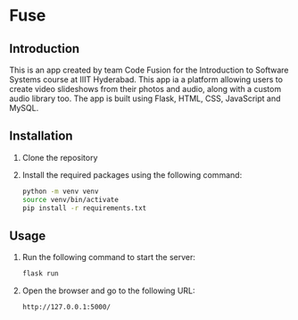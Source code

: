 # Fuse

## Introduction

This is an app created by team Code Fusion for the Introduction to Software Systems course at IIIT Hyderabad. This app ia a platform allowing users to create video slideshows from their photos and audio, along with a custom audio library too. The app is built using Flask, HTML, CSS, JavaScript and MySQL.

## Installation

1. Clone the repository
2. Install the required packages using the following command:

   ```bash
   python -m venv venv
   source venv/bin/activate
   pip install -r requirements.txt
   ```

## Usage

1. Run the following command to start the server:

   ```bash
   flask run
   ```

2. Open the browser and go to the following URL:

   ```bash
   http://127.0.0.1:5000/
   ```
